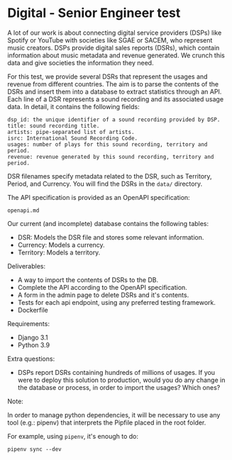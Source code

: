 # Digital - Senior Engineer test


A lot of our work is about connecting digital service providers (DSPs) like 
Spotify or YouTube with societies like SGAE or SACEM, who represent music 
creators. DSPs provide digital sales reports (DSRs), which contain information 
about music metadata and revenue generated. We crunch this data and give 
societies the information they need.

For this test, we provide several DSRs that represent the usages and revenue 
from different countries. The aim is to parse the contents of the DSRs and 
insert them into a database to extract statistics through an API. Each line of 
a DSR represents a sound recording and its associated usage data. In detail, 
it contains the following fields:

    dsp_id: the unique identifier of a sound recording provided by DSP.
    title: sound recording title.
    artists: pipe-separated list of artists.
    isrc: International Sound Recording Code.
    usages: number of plays for this sound recording, territory and period.
    revenue: revenue generated by this sound recording, territory and period.

DSR filenames specify metadata related to the DSR, such as Territory, Period, 
and Currency. You will find the DSRs in the `data/` directory.

The API specification is provided as an OpenAPI specification:

    openapi.md

Our current (and incomplete) database contains the following tables:

* DSR: Models the DSR file and stores some relevant information.
* Currency: Models a currency.
* Territory: Models a territory.

Deliverables:

* A way to import the contents of DSRs to the DB.
* Complete the API according to the OpenAPI specification.
* A form in the admin page to delete DSRs and it's contents.
* Tests for each api endpoint, using any preferred testing framework.
* Dockerfile

Requirements:

* Django 3.1
* Python 3.9

Extra questions:

* DSPs report DSRs containing hundreds of millions of usages. If you were to 
  deploy this solution to production, would you do any change in the database 
  or process, in order to import the usages? Which ones?

Note:

In order to manage python dependencies, it will be necessary to use any tool 
(e.g.: pipenv) that interprets the Pipfile placed in the root folder.

For example, using `pipenv`, it's enough to do:

    pipenv sync --dev

